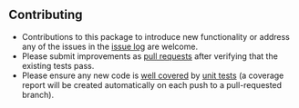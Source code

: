 ## Contributing

* Contributions to this package to introduce new functionality or address any of the issues in the 
[issue log](https://github.com/UPennEoR/radionopy/issues) are welcome. 
* Please submit improvements as [pull requests](https://github.com/UPennEoR/radionopy/pulls) 
after verifying that the existing tests pass. 
* Please ensure any new code is [well covered](https://coveralls.io/github/UPennEoR/radionopy) 
by [unit tests](https://travis-ci.org/UPennEoR/radionopy) 
(a coverage report will be created automatically on each push to a pull-requested branch).
